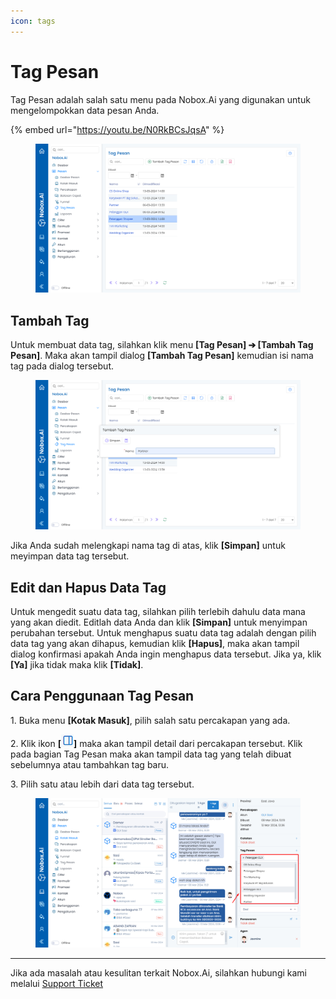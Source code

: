 ```yaml
---
icon: tags
---
```


# Tag Pesan

Tag Pesan adalah salah satu menu pada Nobox.Ai yang digunakan untuk mengelompokkan data pesan Anda.

{% embed url="https://youtu.be/N0RkBCsJqsA" %}

<figure><img src="../../.gitbook/assets/Tag Pesan.png" alt=""><figcaption></figcaption></figure>

## **Tambah Tag**

Untuk membuat data tag, silahkan klik menu **\[Tag Pesan] ➔ \[Tambah Tag Pesan]**. Maka akan tampil dialog **\[Tambah Tag Pesan]** kemudian isi nama tag pada dialog tersebut.

<figure><img src="../../.gitbook/assets/Tambah Tag Pesan.png" alt=""><figcaption></figcaption></figure>

Jika Anda sudah melengkapi nama tag di atas, klik **\[Simpan]** untuk meyimpan data tag tersebut.

## **Edit dan Hapus Data Tag**

Untuk mengedit suatu data tag, silahkan pilih terlebih dahulu data mana yang akan diedit. Editlah data Anda dan klik **\[Simpan]** untuk menyimpan perubahan tersebut. Untuk menghapus suatu data tag adalah dengan pilih data tag yang akan dihapus, kemudian klik **\[Hapus]**, maka akan tampil dialog konfirmasi apakah Anda ingin menghapus data tersebut. Jika ya, klik **\[Ya]** jika tidak maka klik **\[Tidak]**.

## **Cara Penggunaan Tag Pesan**

1\. Buka menu **\[Kotak Masuk]**, pilih salah satu percakapan yang ada.

2\. Klik ikon **\[**![](<../../.gitbook/assets/information icon.png>)**]** maka akan tampil detail dari percakapan tersebut. Klik pada bagian Tag Pesan maka akan tampil data tag yang telah dibuat sebelumnya atau tambahkan tag baru.

3\. Pilih satu atau lebih dari data tag tersebut.

<figure><img src="../../.gitbook/assets/Penggunaan Tag Pesan.png" alt=""><figcaption></figcaption></figure>

***

Jika ada masalah atau kesulitan terkait Nobox.Ai, silahkan hubungi kami melalui [Support Ticket](https://crm.nobox.ai/clients/tickets)
